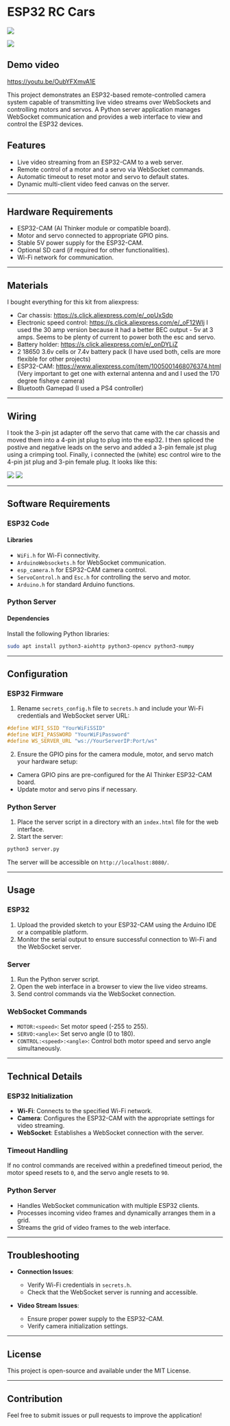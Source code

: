 # ESP32 RC Cars

![](car_photo.jpeg)

![](screenshot.png)

## Demo video

https://youtu.be/OubYFXmvA1E

This project demonstrates an ESP32-based remote-controlled camera system capable of transmitting live video streams over WebSockets and controlling motors and servos. A Python server application manages WebSocket communication and provides a web interface to view and control the ESP32 devices.

## Features

- Live video streaming from an ESP32-CAM to a web server.
- Remote control of a motor and a servo via WebSocket commands.
- Automatic timeout to reset motor and servo to default states.
- Dynamic multi-client video feed canvas on the server.

---

## Hardware Requirements

- ESP32-CAM (AI Thinker module or compatible board).
- Motor and servo connected to appropriate GPIO pins.
- Stable 5V power supply for the ESP32-CAM.
- Optional SD card (if required for other functionalities).
- Wi-Fi network for communication.

---

## Materials

I bought everything for this kit from aliexpress:

- Car chassis: https://s.click.aliexpress.com/e/_opUxSdp
- Electronic speed control: https://s.click.aliexpress.com/e/_oF12WIj
  I used the 30 amp version because it had a better BEC output - 5v at 3 amps. Seems to be plenty of current to power
  both the esc and servo.
- Battery holder: https://s.click.aliexpress.com/e/_onDYLjZ
- 2 18650 3.6v cells or 7.4v battery pack (I have used both, cells are more flexible for other projects)
- ESP32-CAM: https://www.aliexpress.com/item/1005001468076374.html (Very important to get one with external antenna and
  and I used the 170 degree fisheye camera)
- Bluetooth Gamepad (I used a PS4 controller)

___

## Wiring

I took the 3-pin jst adapter off the servo that came with the car chassis and moved them into a 4-pin jst plug to plug into the esp32. I then spliced the postive and negative leads on the servo and added a 3-pin female jst plug using a crimping tool. Finally, i connected the (white) esc control wire to the 4-pin jst plug and 3-pin female plug. It looks like this:

![](wiring.png)  ![](full-wiring.png)

___

## Software Requirements

### ESP32 Code

#### Libraries

- `WiFi.h` for Wi-Fi connectivity.
- `ArduinoWebsockets.h` for WebSocket communication.
- `esp_camera.h` for ESP32-CAM camera control.
- `ServoControl.h` and `Esc.h` for controlling the servo and motor.
- `Arduino.h` for standard Arduino functions.

### Python Server

#### Dependencies

Install the following Python libraries:

```bash
sudo apt install python3-aiohttp python3-opencv python3-numpy
```

---

## Configuration

### ESP32 Firmware

1. Rename `secrets_config.h` file to `secrets.h` and include your Wi-Fi credentials and WebSocket server URL:

```cpp
#define WIFI_SSID "YourWiFiSSID"
#define WIFI_PASSWORD "YourWiFiPassword"
#define WS_SERVER_URL "ws://YourServerIP:Port/ws"
```

2. Ensure the GPIO pins for the camera module, motor, and servo match your hardware setup:

- Camera GPIO pins are pre-configured for the AI Thinker ESP32-CAM board.
- Update motor and servo pins if necessary.

### Python Server

1. Place the server script in a directory with an `index.html` file for the web interface.
2. Start the server:

```bash
python3 server.py
```

The server will be accessible on `http://localhost:8080/`.

---

## Usage

### ESP32

1. Upload the provided sketch to your ESP32-CAM using the Arduino IDE or a compatible platform.
2. Monitor the serial output to ensure successful connection to Wi-Fi and the WebSocket server.

### Server

1. Run the Python server script.
2. Open the web interface in a browser to view the live video streams.
3. Send control commands via the WebSocket connection.

### WebSocket Commands

- `MOTOR:<speed>`: Set motor speed (-255 to 255).
- `SERVO:<angle>`: Set servo angle (0 to 180).
- `CONTROL:<speed>:<angle>`: Control both motor speed and servo angle simultaneously.

---

## Technical Details

### ESP32 Initialization

- **Wi-Fi**: Connects to the specified Wi-Fi network.
- **Camera**: Configures the ESP32-CAM with the appropriate settings for video streaming.
- **WebSocket**: Establishes a WebSocket connection with the server.

### Timeout Handling

If no control commands are received within a predefined timeout period, the motor speed resets to `0`, and the servo angle resets to `90`.

### Python Server

- Handles WebSocket communication with multiple ESP32 clients.
- Processes incoming video frames and dynamically arranges them in a grid.
- Streams the grid of video frames to the web interface.

---

## Troubleshooting

- **Connection Issues**:
  - Verify Wi-Fi credentials in `secrets.h`.
  - Check that the WebSocket server is running and accessible.

- **Video Stream Issues**:
  - Ensure proper power supply to the ESP32-CAM.
  - Verify camera initialization settings.

---

## License

This project is open-source and available under the MIT License.

---

## Contribution

Feel free to submit issues or pull requests to improve the application!
